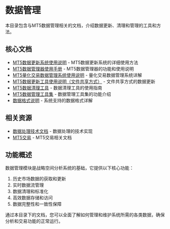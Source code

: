 # 数据管理

本目录包含与MT5数据管理相关的文档，介绍数据更新、清理和管理的工具和方法。

## 核心文档

- [MT5数据更新系统使用说明](./MT5数据更新系统使用说明.md) - MT5数据更新系统的详细使用方法
- [MT5数据管理器使用手册](./MT5数据管理器使用手册.md) - MT5数据管理器的功能和使用说明
- [MT5量化交易数据管理系统使用说明](./MT5量化交易数据管理系统使用说明.md) - 量化交易数据管理系统详解
- [MT5数据更新工具使用说明（文件共享方式）](./MT5数据更新工具使用说明（文件共享方式）.md) - 文件共享方式的数据更新
- [MT5数据清理工具](./MT5数据清理工具.md) - 数据清理工具的使用指南
- [MT5数据管理工具集](./MT5数据管理工具集.md) - 数据管理工具集的功能介绍
- [数据格式说明](./数据格式说明.md) - 系统支持的数据格式详解

## 相关资源

- [数据处理技术文档](../../2.技术文档/数据处理/) - 数据处理的技术实现
- [MT5交易](../MT5交易/) - MT5交易相关文档

## 功能概述

数据管理模块是战略空间分析系统的基础，它提供以下核心功能：

1. 历史市场数据的获取和更新
2. 实时数据流管理
3. 数据清理和标准化
4. 高效数据存储和访问
5. 数据完整性和一致性保障

通过本目录下的文档，您可以全面了解如何管理和维护系统所需的各类数据，确保分析和交易功能的正常运行。 